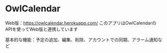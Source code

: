 # OwlCalendar

Web版：https://owlcalendar.herokuapp.com/
このアプリはOwlCalendarのAPIを使ってWeb版と連携しています

基本的な機能：予定の追加、編集、削除、アカウントでの同期、アラーム通知など
